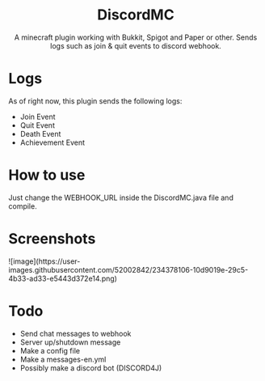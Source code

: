 <h1 align="center">DiscordMC</h1>
<p align="center">A minecraft plugin working with Bukkit, Spigot and Paper or other. Sends logs such as join &amp; quit events to discord webhook.</p>
<h1>Logs</h1>
<p>As of right now, this plugin sends the following logs:</p>  
                          
* Join Event
* Quit Event
* Death Event
* Achievement Event

<h1>How to use</h1>
<p>Just change the WEBHOOK_URL inside the DiscordMC.java file and compile.</p>
<h1>Screenshots</h1> 
![image](https://user-images.githubusercontent.com/52002842/234378106-10d9019e-29c5-4b33-ad33-e5443d372e14.png)

<h1>Todo</h1>  

* Send chat messages to webhook
* Server up/shutdown message
* Make a config file
* Make a messages-en.yml
* Possibly make a discord bot (DISCORD4J)
